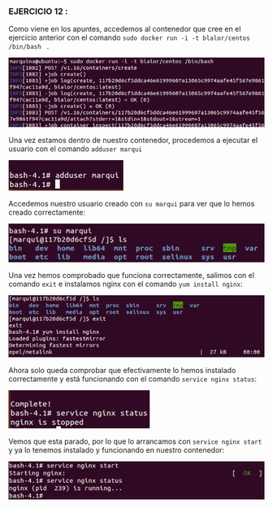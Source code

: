### EJERCICIO  12 :

Como viene en los apuntes, accedemos al contenedor que cree en el ejercicio anterior con el comando `sudo docker run -i -t blalor/centos /bin/bash ` . 

![](capturas/65.png)

Una vez estamos dentro de nuestro contenedor, procedemos a ejecutar el usuario con el comando `adduser marqui`

![](capturas/66.png)

Accedemos nuestro usuario creado con `su marqui` para ver que lo hemos creado correctamente:

![](capturas/67.png)

Una vez hemos comprobado que funciona correctamente, salimos con el comando `exit` e instalamos nginx con el comando `yum install nginx`:

![](capturas/68.png)

Ahora solo queda comprobar que efectivamente lo hemos instalado correctamente y está funcionando con el comando `service nginx status`:

![](capturas/69.png)

Vemos que esta parado, por lo que lo arrancamos con `service nginx start` y ya lo tenemos instalado y funcionando en nuestro contenedor:

![](capturas/70.png)
